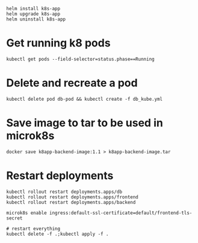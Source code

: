 ```
helm install k8s-app
helm upgrade k8s-app
helm uninstall k8s-app
```

# Get running k8 pods

```
kubectl get pods --field-selector=status.phase==Running
```

# Delete and recreate a pod

```
kubectl delete pod db-pod && kubectl create -f db_kube.yml
```

# Save image to tar to be used in microk8s

```
docker save k8app-backend-image:1.1 > k8app-backend-image.tar

```

# Restart deployments

```
kubectl rollout restart deployments.apps/db
kubectl rollout restart deployments.apps/frontend
kubectl rollout restart deployments.apps/backend

microk8s enable ingress:default-ssl-certificate=default/frontend-tls-secret

# restart everything
kubectl delete -f .;kubectl apply -f .
